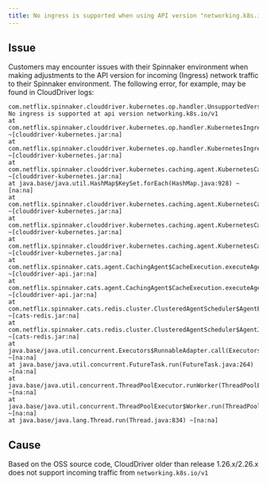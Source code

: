 ```yaml
---
title: No ingress is supported when using API version "networking.k8s.io/v1"
---
```


## Issue
Customers may encounter issues with their Spinnaker environment when making adjustments to the API version for incoming (Ingress) network traffic to their Spinnaker environment.
The following error, for example, may be found in CloudDriver logs:
````
com.netflix.spinnaker.clouddriver.kubernetes.op.handler.UnsupportedVersionException: No ingress is supported at api version networking.k8s.io/v1
at com.netflix.spinnaker.clouddriver.kubernetes.op.handler.KubernetesIngressHandler.attachedServices(KubernetesIngressHandler.java:122) ~[clouddriver-kubernetes.jar:na]
at com.netflix.spinnaker.clouddriver.kubernetes.op.handler.KubernetesIngressHandler.addRelationships(KubernetesIngressHandler.java:108) ~[clouddriver-kubernetes.jar:na]
at com.netflix.spinnaker.clouddriver.kubernetes.caching.agent.KubernetesCachingAgent.lambda$loadSecondaryResourceRelationships$5(KubernetesCachingAgent.java:255) ~[clouddriver-kubernetes.jar:na]
at java.base/java.util.HashMap$KeySet.forEach(HashMap.java:928) ~[na:na]
at com.netflix.spinnaker.clouddriver.kubernetes.caching.agent.KubernetesCachingAgent.loadSecondaryResourceRelationships(KubernetesCachingAgent.java:248) ~[clouddriver-kubernetes.jar:na]
at com.netflix.spinnaker.clouddriver.kubernetes.caching.agent.KubernetesCachingAgent.buildCacheResult(KubernetesCachingAgent.java:209) ~[clouddriver-kubernetes.jar:na]
at com.netflix.spinnaker.clouddriver.kubernetes.caching.agent.KubernetesCachingAgent.loadData(KubernetesCachingAgent.java:192) ~[clouddriver-kubernetes.jar:na]
at com.netflix.spinnaker.cats.agent.CachingAgent$CacheExecution.executeAgentWithoutStore(CachingAgent.java:87) ~[clouddriver-api.jar:na]
at com.netflix.spinnaker.cats.agent.CachingAgent$CacheExecution.executeAgent(CachingAgent.java:77) ~[clouddriver-api.jar:na]
at com.netflix.spinnaker.cats.redis.cluster.ClusteredAgentScheduler$AgentExecutionAction.execute(ClusteredAgentScheduler.java:338) ~[cats-redis.jar:na]
at com.netflix.spinnaker.cats.redis.cluster.ClusteredAgentScheduler$AgentJob.run(ClusteredAgentScheduler.java:308) ~[cats-redis.jar:na]
at java.base/java.util.concurrent.Executors$RunnableAdapter.call(Executors.java:515) ~[na:na]
at java.base/java.util.concurrent.FutureTask.run(FutureTask.java:264) ~[na:na]
at java.base/java.util.concurrent.ThreadPoolExecutor.runWorker(ThreadPoolExecutor.java:1128) ~[na:na]
at java.base/java.util.concurrent.ThreadPoolExecutor$Worker.run(ThreadPoolExecutor.java:628) ~[na:na]
at java.base/java.lang.Thread.run(Thread.java:834) ~[na:na]
````
## Cause
Based on the OSS source code, CloudDriver older than release 1.26.x/2.26.x does not support incoming traffic from ```networking.k8s.io/v1```


